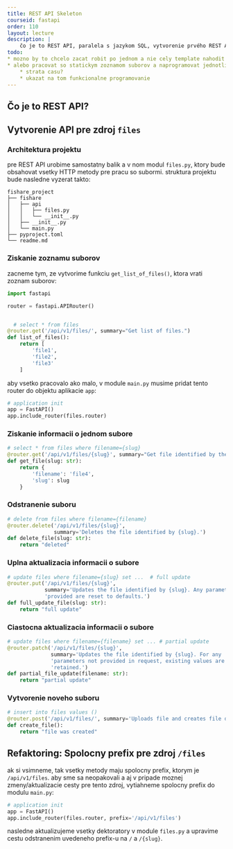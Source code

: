 ```yaml
---
title: REST API Skeleton
courseid: fastapi
order: 110
layout: lecture
description: |
    čo je to REST API, paralela s jazykom SQL, vytvorenie prvého REST API
todo:
* mozno by to chcelo zacat robit po jednom a nie cely template nahodit naraz
* alebo pracovat so statickym zoznamom suborov a naprogramovat jednotlive veci manualne
    * strata casu?
    * ukazat na tom funkcionalne programovanie
---
```


## Čo je to REST API?

## Vytvorenie API pre zdroj `files`

### Architektura projektu

pre REST API urobime samostatny balik a v nom modul `files.py`, ktory bude obsahovat vsetky HTTP metody pre pracu so subormi. struktura projektu bude nasledne vyzerat takto:

```
fishare_project
├── fishare
│   ├── api
│   │   ├── files.py
│   │   └── __init__.py
│   ├── __init__.py
│   └── main.py
├── pyproject.toml
└── readme.md
```


### Ziskanie zoznamu suborov

zacneme tym, ze vytvorime funkciu `get_list_of_files()`, ktora vrati zoznam suborov:

```python
import fastapi

router = fastapi.APIRouter()


  # select * from files
@router.get('/api/v1/files/', summary="Get list of files.")
def list_of_files():
    return [
        'file1',
        'file2',
        'file3'
    ]
```

aby vsetko pracovalo ako malo, v module `main.py` musime pridat tento router do objektu aplikacie `app`:

```python
# application init
app = FastAPI()
app.include_router(files.router)
```


### Ziskanie informacii o jednom subore

```python
# select * from files where filename={slug}
@router.get('/api/v1/files/{slug}', summary="Get file identified by the {slug}.")
def get_file(slug: str):
    return {
        'filename': 'file4',
        'slug': slug
    }
```


### Odstranenie suboru

```python
# delete from files where filename={filename}
@router.delete('/api/v1/files/{slug}',
               summary='Deletes the file identified by {slug}.')
def delete_file(slug: str):
    return "deleted"
```


### Uplna aktualizacia informacii o subore

```python
# update files where filename={slug} set ...  # full update
@router.put('/api/v1/files/{slug}',
            summary='Updates the file identified by {slug}. Any parameters not '
            'provided are reset to defaults.')
def full_update_file(slug: str):
    return "full update"
```


### Ciastocna aktualizacia informacii o subore

```python
# update files where filename={filename} set ... # partial update
@router.patch('/api/v1/files/{slug}',
              summary='Updates the file identified by {slug}. For any '
              'parameters not provided in request, existing values are '
              'retained.')
def partial_file_update(filename: str):
    return "partial update"
```


### Vytvorenie noveho suboru

```python
# insert into files values ()
@router.post('/api/v1/files/', summary='Uploads file and creates file details.')
def create_file():
    return "file was created"
```


## Refaktoring: Spolocny prefix pre zdroj `/files`

ak si vsimneme, tak vsetky metody maju spolocny prefix, ktorym je `/api/v1/files`. aby sme sa neopakovali a aj v pripade moznej zmeny/aktualizacie cesty pre tento zdroj, vytiahneme spolocny prefix do modulu `main.py`:

```python
# application init
app = FastAPI()
app.include_router(files.router, prefix='/api/v1/files')
```

nasledne aktualizujeme vsetky dektoratory v module `files.py` a upravime cestu odstranenim uvedeneho prefix-u na `/` a `/{slug}`.
